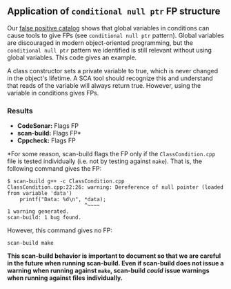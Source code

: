 ## Application of `conditional null ptr` FP structure

Our [false positive catalog](https://github.iu.edu/SEDS/mangrove/wiki/FP-Catalog#global-variables) shows that global variables in conditions can cause tools to give FPs (see `conditional null ptr` pattern). Global variables are discouraged in modern object-oriented programming, but the `conditional null ptr` pattern we identified is still relevant without using global variables. This code gives an example.

A class constructor sets a private variable to true, which is never changed in the object's lifetime. A SCA tool should recognize this and understand that reads of the variable will always return true. However, using the variable in conditions gives FPs.

### Results

* **CodeSonar:** Flags FP
* **scan-build:** Flags FP*
* **Cppcheck:** Flags FP

*For some reason, scan-build flags the FP only if the `ClassCondition.cpp` file is tested individually (i.e. not by testing against `make`). That is, the following command gives the FP:

```
$ scan-build g++ -c ClassCondition.cpp
ClassCondition.cpp:22:26: warning: Dereference of null pointer (loaded from variable 'data')
    printf("Data: %d\n", *data);
                         ^~~~~
1 warning generated.
scan-build: 1 bug found.

```

However, this command gives no FP:

```
scan-build make
```

**This scan-build behavior is important to document so that we are careful in the future when running scan-build. Even if scan-build does not issue a warning when running against `make`, scan-build *could* issue warnings when running against files individually.**